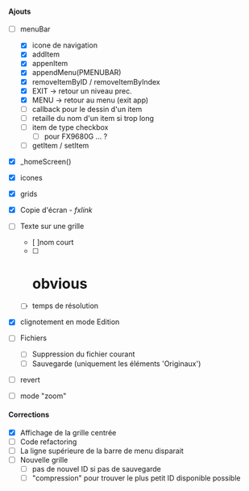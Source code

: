 #### Ajouts
- [ ] menuBar
    - [x] icone de navigation
    - [x] addItem
    - [x] appenItem
    - [x] appendMenu(PMENUBAR)
    - [x] removeItemByID / removeItemByIndex
    - [x] EXIT -> retour un niveau prec.
    - [x] MENU -> retour au menu (exit app)
    - [ ] callback pour le dessin d'un item
    - [ ] retaille du nom d'un item si trop long
    - [ ] item de type checkbox
        - [ ] pour FX9680G ... ?
    - [ ] getItem / setItem
- [x] _homeScreen()
- [x] icones
- [x] grids
- [x] Copie d'écran - *fxlink*
- [ ] Texte sur une grille
    - [ ]nom court
    - [ ] # obvious
    - [ ] temps de résolution
- [x] clignotement en mode Edition    
- [ ] Fichiers
    - [ ] Suppression du fichier courant
    - [ ] Sauvegarde (uniquement les éléments 'Originaux')
- [ ] revert
- [ ] mode "zoom"


#### Corrections
- [x] Affichage de la grille centrée
- [ ] Code refactoring
- [ ] La ligne supérieure de la barre de menu disparait
- [ ] Nouvelle grille
    - [ ] pas de nouvel ID si pas de sauvegarde
    - [ ] "compression" pour trouver le plus petit ID disponible possible